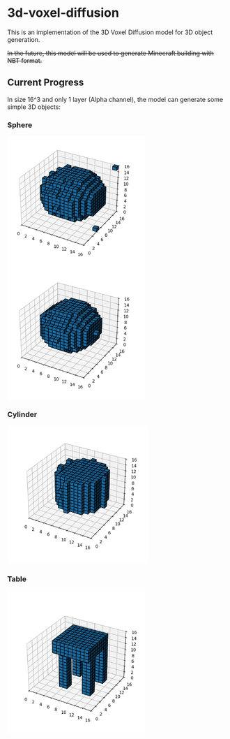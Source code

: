 # 3d-voxel-diffusion

This is an implementation of the 3D Voxel Diffusion model for 3D object generation. 

~~In the future, this model will be used to generate Minecraft building with NBT format.~~

## Current Progress

In size 16^3 and only 1 layer (Alpha channel), the model can generate some simple 3D objects:

### Sphere
![shpere](./results/only_mask/sphere_2_size4000+batch4.png)

### Cylinder
![cylinder](./results/only_mask/cylinder_1_size4000+batch4.png)

### Table
![table](./results/only_mask/table_1_size4000+batch4.png)